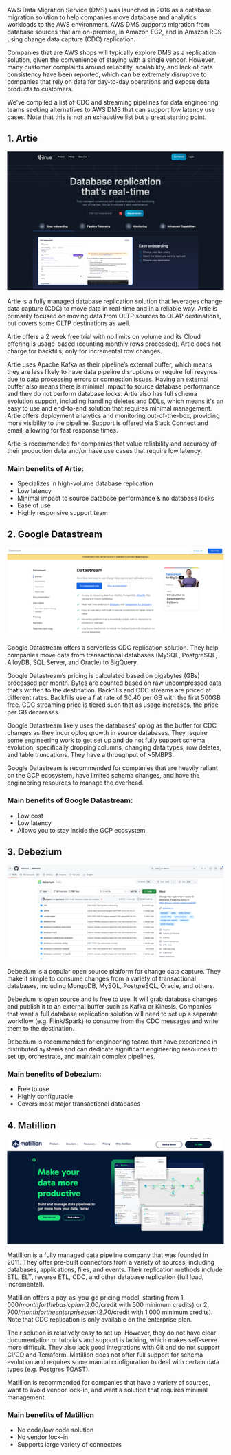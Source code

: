 AWS Data Migration Service (DMS) was launched in 2016 as a database migration solution to help companies move database and analytics workloads to the AWS environment. AWS DMS supports migration from database sources that are on-premise, in Amazon EC2, and in Amazon RDS using change data capture (CDC) replication.

Companies that are AWS shops will typically explore DMS as a replication solution, given the convenience of staying with a single vendor. However, many customer complaints around reliability, scalability, and lack of data consistency have been reported, which can be extremely disruptive to companies that rely on data for day-to-day operations and expose data products to customers.

We’ve compiled a list of CDC and streaming pipelines for data engineering teams seeking alternatives to AWS DMS that can support low latency use cases. Note that this is not an exhaustive list but a great starting point.

## 1. Artie

![Artie](artie.png)

Artie is a fully managed database replication solution that leverages change data capture (CDC) to move data in real-time and in a reliable way. Artie is primarily focused on moving data from OLTP sources to OLAP destinations, but covers some OLTP destinations as well.

Artie offers a 2 week free trial with no limits on volume and its Cloud offering is usage-based (counting monthly rows processed). Artie does not charge for backfills, only for incremental row changes.

Artie uses Apache Kafka as their pipeline’s external buffer, which means they are less likely to have data pipeline disruptions or require full resyncs due to data processing errors or connection issues. Having an external buffer also means there is minimal impact to source database performance and they do not perform database locks. Artie also has full schema evolution support, including handling deletes and DDLs, which means it's an easy to use and end-to-end solution that requires minimal management. Artie offers deployment analytics and monitoring out-of-the-box, providing more visibility to the pipeline. Support is offered via Slack Connect and email, allowing for fast response times.

Artie is recommended for companies that value reliability and accuracy of their production data and/or have use cases that require low latency. 

### Main benefits of Artie:

* Specializes in high-volume database replication
* Low latency
* Minimal impact to source database performance & no database locks
* Ease of use
* Highly responsive support team

## 2. Google Datastream

![Google Datastream](google-datastream.png)

Google Datastream offers a serverless CDC replication solution. They help companies move data from transactional databases (MySQL, PostgreSQL, AlloyDB, SQL Server, and Oracle) to BigQuery.

Google Datastream’s pricing is calculated based on gigabytes (GBs) processed per month. Bytes are counted based on raw uncompressed data that’s written to the destination. Backfills and CDC streams are priced at different rates. Backfills use a flat rate of $0.40 per GB with the first 500GB free. CDC streaming price is tiered such that as usage increases, the price per GB decreases.

Google Datastream likely uses the databases’ oplog as the buffer for CDC changes as they incur oplog growth in source databases. They require some engineering work to get set up and do not fully support schema evolution, specifically dropping columns, changing data types, row deletes, and table truncations. They have a throughput of ~5MBPS.

Google Datastream is recommended for companies that are heavily reliant on the GCP ecosystem, have limited schema changes, and have the engineering resources to manage the overhead. 

### Main benefits of Google Datastream:

* Low cost
* Low latency
* Allows you to stay inside the GCP ecosystem.

## 3. Debezium

![Debezium](debezium.png)

Debezium is a popular open source platform for change data capture. They make it simple to consume changes from a variety of transactional databases, including MongoDB, MySQL, PostgreSQL, Oracle, and others. 

Debezium is open source and is free to use. It will grab database changes and publish it to an external buffer such as Kafka or Kinesis. Companies that want a full database replication solution will need to set up a separate workflow (e.g. Flink/Spark) to consume from the CDC messages and write them to the destination.

Debezium is recommended for engineering teams that have experience in distributed systems and can dedicate significant engineering resources to set up, orchestrate, and maintain complex pipelines.

### Main benefits of Debezium:

* Free to use
* Highly configurable
* Covers most major transactional databases

## 4. Matillion

![img.png](matillion.png)

Matillion is a fully managed data pipeline company that was founded in 2011. They offer pre-built connectors from a variety of sources, including databases, applications, files, and events. Their replication methods include ETL, ELT, reverse ETL, CDC, and other database replication (full load, incremental).

Matillion offers a pay-as-you-go pricing model, starting from $1,000/month for the basic plan ($2.00/credit with 500 minimum credits) or $2,700/month for the enterprise plan ($2.70/credit with 1,000 minimum credits). Note that CDC replication is only available on the enterprise plan.  

Their solution is relatively easy to set up. However, they do not have clear documentation or tutorials and support is lacking, which makes self-serve more difficult. They also lack good integrations with Git and do not support CI/CD and Terraform. Matillion does not offer full support for schema evolution and requires some manual configuration to deal with certain data types (e.g. Postgres TOAST). 

Matillion is recommended for companies that have a variety of sources, want to avoid vendor lock-in, and want a solution that requires minimal management.

### Main benefits of Matillion

* No code/low code solution
* No vendor lock-in
* Supports large variety of connectors 

